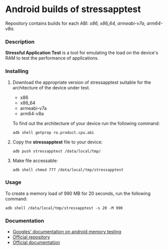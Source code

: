 # Android builds of stressapptest
Repository contains builds for each ABI: _x86, x86_64, armeabi-v7a, arm64-v8a_.

### Description
**Stressful Application Test** is a tool for emulating the load on the device's RAM to test the performance of applications.

### Installing
1. Download the appropriate version of stressapptest suitable for the architecture of the device under test.
   - x86
   - x86_64
   - armeabi-v7a
   - arm64-v8a

   To find out the architecture of your device run the following command:
   ```
   adb shell getprop ro.product.cpu.abi
   ```
2. Copy the **stressapptest** file to your device:
   ```
   adb push stressapptest /data/local/tmp/
   ```
3. Make file accessable:
   ```
   adb shell chmod 777 /data/local/tmp/stressapptest
   ```

### Usage
To create a memory load of 990 MB for 20 seconds, run the following command:
```
adb shell /data/local/tmp/stressapptest -s 20 -M 990
```

### Documentation
- [Googles' documentation on android memory testing](https://developer.android.com/topic/performance/memory-overview#mem-stress)
- [Official repository](https://github.com/stressapptest/stressapptest)
- [Official documentation](https://android.googlesource.com/platform/external/stressapptest)
